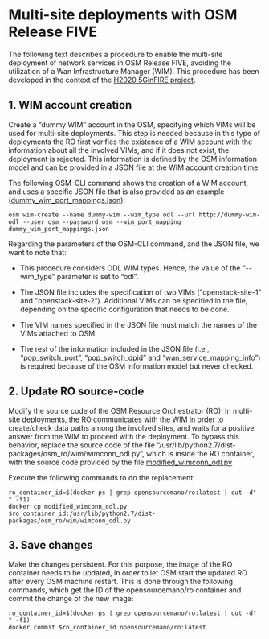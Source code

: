 <!-- TITLE: Best Current Practices and Lessons Learned -->
<!-- SUBTITLE: A summary of Best Current Practices and Lessons Learned regarding Management and Orchestration (MANO) -->

# Multi-site deployments with OSM Release FIVE
The following text describes a procedure to enable the multi-site deployment of network services in OSM Release FIVE, avoiding the utilization of a Wan Infrastructure Manager (WIM). This procedure has been developed in the context of the  [H2020 5GinFIRE project](https://5ginfire.eu).

## 1. WIM account creation 

Create a “dummy WIM” account in the OSM, specifying which VIMs will be used for multi-site deployments. This step is needed because in this type of deployments the RO first verifies the existence of a WIM account with the information about all the involved VIMs; and if it does not exist, the deployment is rejected. This information is defined by the OSM information model and can be provided in a JSON file at the WIM account creation time.

The following OSM-CLI command shows the creation of a WIM account, and uses a specific JSON file that is also provided as an example ([dummy_wim_port_mappings.json](/uploads/contributions-osm-r-5-multi-site/dummy-wim-port-mappings.json "Dummy Wim Port Mappings")):


```text
osm wim-create --name dummy-wim --wim_type odl --url http://dummy-wim-odl --user osm --password osm --wim_port_mapping dummy_wim_port_mappings.json
```


Regarding the parameters of the OSM-CLI command, and the JSON file, we want to note that:

- This procedure considers ODL WIM types. Hence, the value of the “--wim_type” parameter is set to “odl”. 

- The JSON file includes the specification of two VIMs ("openstack-site-1" and "openstack-site-2”). Additional VIMs can be specified in the file, depending on the specific configuration that needs to be done.

- The VIM names specified in the JSON file must match the names of the VIMs attached to OSM.

- The rest of the information included in the JSON file (i.e., “pop_switch_port”, “pop_switch_dpid” and “wan_service_mapping_info”) is required because of the OSM information model but never checked. 

## 2. Update RO source-code 
Modify the source code of the OSM Resource Orchestrator (RO). In multi-site deployments, the RO communicates with the WIM in order to create/check data paths among the involved sites, and waits for a positive answer from the WIM to proceed with the deployment. To bypass this behavior, replace the source code of the file “/usr/lib/python2.7/dist-packages/osm_ro/wim/wimconn_odl.py”, which is inside the RO container, with the source code provided by the file [modified_wimconn_odl.py](/uploads/contributions-osm-r-5-multi-site/modified-wimconn-odl.py "Modified Wimconn Odl")

Execute the following commands to do the replacement:


```text
ro_container_id=$(docker ps | grep opensourcemano/ro:latest | cut -d" " -f1)
docker cp modified_wimconn_odl.py $ro_container_id:/usr/lib/python2.7/dist-packages/osm_ro/wim/wimconn_odl.py
```


## 3. Save changes
Make the changes persistent. For this purpose, the image of the RO container needs to be updated, in order to let OSM start the updated RO after every OSM machine restart. This is done through the following commands, which get the ID of the opensourcemano/ro container and commit the change of the new image:


```text
ro_container_id=$(docker ps | grep opensourcemano/ro:latest | cut -d" " -f1)
docker commit $ro_container_id opensourcemano/ro:latest
```
